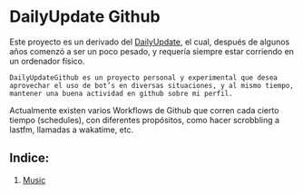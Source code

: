 # DailyUpdate Github

Este proyecto es un derivado del [DailyUpdate][1], el cual, después de algunos años comenzó a ser un poco pesado, y requería siempre estar corriendo en un ordenador físico.

    DailyUpdateGithub es un proyecto personal y experimental que desea aprovechar el uso de bot’s en diversas situaciones, y al mismo tiempo, mantener una buena actividad en github sobre mi perfil.

Actualmente existen varios Workflows de Github que corren cada cierto tiempo (schedules), con diferentes propósitos, como hacer scrobbling a lastfm, llamadas a wakatime, etc.

## Indice:

1. [Music][2]

[1]: https://github.com/lesthack/dailyupdate
[2]: https://github.com/lesthack/dailyupdate/tree/master/music/